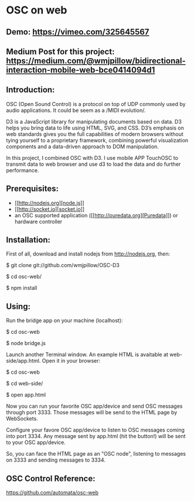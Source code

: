 # OSC on web 

Demo: https://vimeo.com/325645567
------

Medium Post for this project: https://medium.com/@wmjpillow/bidirectional-interaction-mobile-web-bce0414094d1
------

Introduction:
------

OSC (Open Sound Control) is a protocol on top of UDP commonly used by
audio applications. It could be seem as a /MIDI evolution/. 

D3 is a JavaScript library for manipulating documents based on data. D3 helps you bring data to life using HTML, SVG, and CSS. D3’s emphasis on web standards gives you the full capabilities of modern browsers without tying yourself to a proprietary framework, combining powerful visualization components and a data-driven approach to DOM manipulation.

In this project, I combined OSC with D3. I use mobile APP TouchOSC to transmit data to web browser and use d3 to load the data and do further performance.


Prerequisites:
------

- [[http://nodejs.org][node.js]]
- [[http://socket.io][socket.io]]
- an OSC supported application ([[http://puredata.org][Puredata]]) or hardware controller


Installation:
------

First of all, download and install nodejs from http://nodejs.org, then:

$ git clone git://github.com/wmjpillow/OSC-D3

$ cd osc-web/

$ npm install


Using:
------

Run the bridge app on your machine (localhost):

$ cd osc-web

$ node bridge.js

Launch another Terminal window. An example HTML is avaitable at web-side/app.html. Open it in your browser:

$ cd osc-web

$ cd web-side/

$ open app.html

Now you can run your favorite OSC app/device and send OSC messages
through port 3333. Those messages will be send to the HTML page by
WebSockets.

Configure your favore OSC app/device to listen to OSC messages coming
into port 3334. Any message sent by app.html (hit the button!) will be
sent to your OSC app/device.

So, you can face the HTML page as an "OSC node", listening to messages
on 3333 and sending messages to 3334.


OSC Control Reference:
------
https://github.com/automata/osc-web
